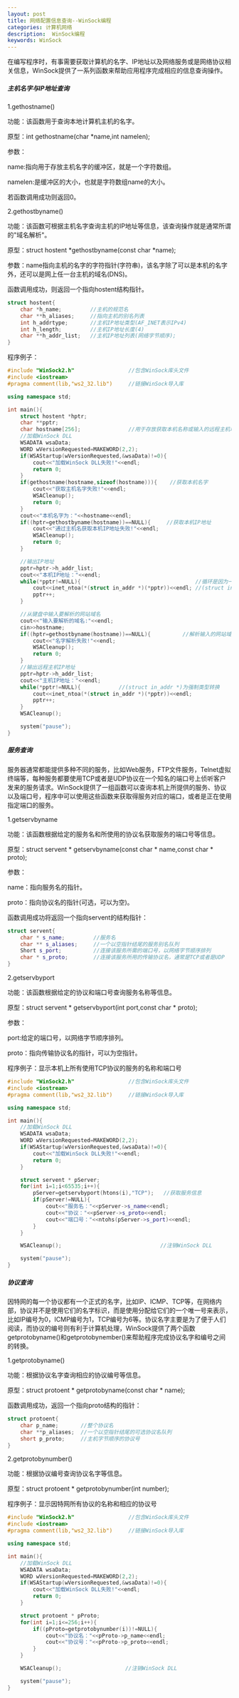 ```yaml
---
layout: post
title: 网络配置信息查询--WinSock编程
categories: 计算机网络
description:  WinSock编程
keywords: WinSock
---
```


在编写程序时，有事需要获取计算机的名字、IP地址以及网络服务或是网络协议相关信息，WinSock提供了一系列函数来帮助应用程序完成相应的信息查询操作。

##### 主机名字与IP地址查询

1.gethostname()

功能：该函数用于查询本地计算机主机的名字。

原型：int gethostname(char *name,int namelen);

参数：

name:指向用于存放主机名字的缓冲区，就是一个字符数组。

namelen:是缓冲区的大小，也就是字符数组name的大小。

若函数调用成功则返回0。

2.gethostbyname()

功能：该函数可根据主机名字查询主机的IP地址等信息，该查询操作就是通常所谓的"域名解析"。

原型：struct hostent *gethostbyname(const char *name);

参数：name指向主机的名字的字符指针(字符串)，该名字除了可以是本机的名字外，还可以是网上任一台主机的域名(DNS)。

函数调用成功，则返回一个指向hostent结构指针。

```cpp
struct hostent{
	char *h_name;         //主机的规范名
	char **h_aliases;     //指向主机的别名列表
	int h_addrtype;       //主机IP地址类型(AF_INET表示IPv4)
	int h_length;         //主机IP地址长度(4)
	char **h_addr_list;   //主机IP地址列表(网络字节顺序);
}
```

程序例子：

```cpp
#include "WinSock2.h"                 //包含WinSock库头文件
#include <iostream>
#pragma comment(lib,"ws2_32.lib")     //链接WinSock导入库

using namespace std;

int main(){
	struct hostent *hptr;
	char **pptr;
	char hostname[256];               //用于存放获取本机名称或输入的远程主机域名
	//加载WinSock DLL
	WSADATA wsaData;
	WORD wVersionRequested=MAKEWORD(2,2);
	if(WSAStartup(wVersionRequested,&wsaData)!=0){
		cout<<"加载WinSock DLL失败!"<<endl;
		return 0;
	}
	if(gethostname(hostname,sizeof(hostname))){    //获取本机名字
		cout<<"获取主机名字失败!"<<endl;
		WSACleanup();
		return 0;
	}
	cout<<"本机名字为："<<hostname<<endl;
	if((hptr=gethostbyname(hostname))==NULL){     //获取本机IP地址
		cout<<"通过主机名获取本机IP地址失败!"<<endl;
		WSACleanup();
		return 0;
	}

	//输出IP地址
	pptr=hptr->h_addr_list;
	cout<<"本机IP地址："<<endl;                              
	while(*pptr!=NULL){                                    //循环是因为一个主机可能存在多个IP地址
		cout<<inet_ntoa(*(struct in_addr *)(*pptr))<<endl; //(struct in_addr *)为强制类型转换
		pptr++;
	}

	//从键盘中输入要解析的网站域名
	cout<<"输入要解析的域名:"<<endl;
	cin>>hostname;
	if((hptr=gethostbyname(hostname))==NULL){          //解析输入的网站域名
		cout<<"名字解析失败!"<<endl;
		WSACleanup();
		return 0;
	}
	//输出远程主机IP地址
	pptr=hptr->h_addr_list;
	cout<<"主机IP地址："<<endl;
	while(*pptr!=NULL){            //(struct in_addr *)为强制类型转换
		cout<<inet_ntoa(*(struct in_addr *)(*pptr))<<endl;  
		pptr++;
	}
	WSACleanup();

	system("pause");
}
```

##### 服务查询

服务器通常都能提供多种不同的服务，比如Web服务，FTP文件服务，Telnet虚拟终端等，每种服务都要使用TCP或者是UDP协议在一个知名的端口号上侦听客户发来的服务请求。WinSock提供了一组函数可以查询本机上所提供的服务、协议以及端口号，程序中可以使用这些函数来获取得服务对应的端口，或者是正在使用指定端口的服务。

1.getservbyname

功能：该函数根据给定的服务名和所使用的协议名获取服务的端口号等信息。

原型：struct servent * getservbyname(const char * name,const char * proto);

参数：

name：指向服务名的指针。

proto：指向协议名的指针(可选，可以为空)。

函数调用成功将返回一个指向servent的结构指针：

```cpp
struct servent{
	char * s_name;         //服务名
	char ** s_aliases;     //一个以空指针结尾的服务别名队列
	Short s_port;          //连接该服务所需的端口号，以网络字节顺序排列
	char * s_proto;        //连接该服务所用的传输协议名，通常是TCP或者是UDP
}
```

2.getservbyport

功能：该函数根据给定的协议和端口号查询服务名称等信息。

原型：struct servent * getservbyport(int port,const char * proto);

参数：

port:给定的端口号，以网络字节顺序排列。

proto：指向传输协议名的指针，可以为空指针。

程序例子：显示本机上所有使用TCP协议的服务的名称和端口号

```cpp
#include "WinSock2.h"                 //包含WinSock库头文件
#include <iostream>
#pragma comment(lib,"ws2_32.lib")     //链接WinSock导入库

using namespace std;

int main(){
	//加载WinSock DLL
	WSADATA wsaData;
	WORD wVersionRequested=MAKEWORD(2,2);
	if(WSAStartup(wVersionRequested,&wsaData)!=0){
		cout<<"加载WinSock DLL失败!"<<endl;
		return 0;
	}

	struct servent * pServer;
	for(int i=1;i<65535;i++){
		pServer=getservbyport(htons(i),"TCP");   //获取服务信息
		if(pServer!=NULL){
			cout<<"服务名："<<pServer->s_name<<endl;
			cout<<"协议："<<pServer->s_proto<<endl;
			cout<<"端口号："<<ntohs(pServer->s_port)<<endl;
		}
	}

	WSACleanup();                               //注销WinSock DLL

	system("pause");
}

```

##### 协议查询

因特网的每一个协议都有一个正式的名字，比如IP、ICMP、TCP等，在网络内部，协议并不是使用它们的名字标识，而是使用分配给它们的一个唯一号来表示，比如IP编号为0，ICMP编号为1，TCP编号为6等。协议名字主要是为了便于人们阅读，而协议的编号则有利于计算机处理，WinSock提供了两个函数getprotobyname()和getprotobynember()来帮助程序完成协议名字和编号之间的转换。

1.getprotobyname()

功能：根据协议名字查询相应的协议编号等信息。

原型：struct protoent * getprotobyname(const char * name);

函数调用成功，返回一个指向proto结构的指针：

```cpp
struct protoent{
	char p_name;       //整个协议名
	char **p_aliases;  //一个以空指针结尾的可选协议名队列
	short p_proto;     //主机字节顺序的协议号
}
```

2.getprotobynumber()

功能：根据协议编号查询协议名字等信息。

原型：struct protoent * getprotobynumber(int number);

程序例子：显示因特网所有协议的名称和相应的协议号

```cpp
#include "WinSock2.h"                 //包含WinSock库头文件
#include <iostream>
#pragma comment(lib,"ws2_32.lib")     //链接WinSock导入库

using namespace std;

int main(){
	//加载WinSock DLL
	WSADATA wsaData;
	WORD wVersionRequested=MAKEWORD(2,2);
	if(WSAStartup(wVersionRequested,&wsaData)!=0){
		cout<<"加载WinSock DLL失败!"<<endl;
		return 0;
	}

	struct protoent * pProto;
	for(int i=1;i<=256;i++){
		if((pProto=getprotobynumber(i))!=NULL){
			cout<<"协议名："<<pProto->p_name<<endl;
			cout<<"协议号："<<pProto->p_proto<<endl;
		}
	}

	WSACleanup();                    //注销WinSock DLL

	system("pause");
}
```